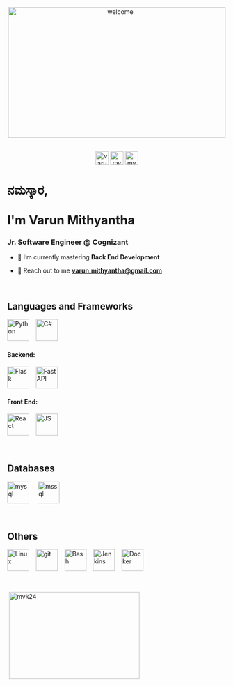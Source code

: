 <div align="center">
<!--   <img width="500" height="300" src="https://media.giphy.com/media/13HgwGsXF0aiGY/giphy.gif" alt="welcome"><br><br> -->
<img width="500" height="300" src="https://media0.giphy.com/media/13HBDT4QSTpveU/200.gif?cid=6c09b952vqm17dnnx31dgelrnp4eowzco7ii6zudsh9mflpf&ep=v1_gifs_search&rid=200.gif&ct=g" alt="welcome"><br><br>
  <p>
    <a href="https://linkedin.com/in/varun-mithyantha" target="_blank"><img src="https://qph.cf2.quoracdn.net/main-qimg-05f1ceb11a77b68fd6bf72da21b3400c" alt="varun-mithyantha" height="30"></a>
    <img src="https://komarev.com/ghpvc/?username=mvk24&label=Profile%20views&color=0e75b6&style=flat" alt="mvk24" height="30" /> 
    <a href="https://varun-mithyantha.netlify.app/" target="_blank"><img src="https://upload.wikimedia.org/wikipedia/commons/d/dc/Portfolio.hu_full_logo.png" alt="mvk24" height="30" /></a>
    </p>
</div>
      
<h1>ನಮಸ್ಕಾರ,<br><br> I'm Varun Mithyantha</h1>
<h3>Jr. Software Engineer @ Cognizant</h3>

- 🌱 I’m currently mastering **Back End Development**

- 📝 Reach out to me **varun.mithyantha@gmail.com**

<br>
<h2 align="left">Languages and Frameworks</h2>
  <p align="left">
    <img src="https://upload.wikimedia.org/wikipedia/commons/thumb/c/c3/Python-logo-notext.svg/1869px-Python-logo-notext.svg.png" alt="Python" width="50"   
     height="50">&nbsp;&nbsp;&nbsp;
    <img src="https://encrypted-tbn0.gstatic.com/images?q=tbn:ANd9GcR7gZUAA0T0iDkeX0U8hnA_q9Q3m4akJ1RyhA&s" alt="C#" width="50" height="50">
  </p>

<h4 align="left">Backend:</h4>
  <p align="left">
    <img src="https://encrypted-tbn0.gstatic.com/images?q=tbn:ANd9GcTsT23K8ZL8CyaQ25YpsG0N4bz_yDh7z1gKgQ&s" alt="Flask" width="50" height="50">&nbsp;&nbsp;&nbsp;
    <img src="https://gitlab.com/uploads/-/system/project/avatar/37467835/fastapi.png" alt="Fast API" width="50" height="50">
  </p>


<h4 align="left">Front End:</h4>
<p align="left">
  <img src="https://cdn.iconscout.com/icon/free/png-256/free-react-1-282599.png?f=webp" alt="React" width="50" height="50">&nbsp;&nbsp;&nbsp;
  <img src="https://upload.wikimedia.org/wikipedia/commons/thumb/6/6a/JavaScript-logo.png/800px-JavaScript-logo.png" alt="JS" width="50" height="50">&nbsp;&nbsp;&nbsp;
</p>



<br>
<h2 align="left">Databases</h2>
  <p align="left">
    <img src="https://encrypted-tbn0.gstatic.com/images?q=tbn:ANd9GcS9ik6qo5U4qLH8-QwO7YzoF92pi59tY0BPJQ&usqp=CAU" alt="mysql" width="50" height="50"> &nbsp;&nbsp;&nbsp;
    <img src="https://www.svgrepo.com/download/303229/microsoft-sql-server-logo.svg" alt="mssql" width="50" height="50"></p>


<br>
<h2 align="left">Others</h2>
<p align="left">
<img src="https://upload.wikimedia.org/wikipedia/commons/thumb/3/35/Tux.svg/180px-Tux.svg.png" alt="Linux" width="50" height="50">&nbsp;&nbsp;&nbsp;
<img src="https://git-scm.com/images/logos/downloads/Git-Icon-1788C.png" alt="git" width="50" height="50">&nbsp;&nbsp;&nbsp;
<img src="https://encrypted-tbn0.gstatic.com/images?q=tbn:ANd9GcSl2XOHuRidAitUaaEfkehZ7QN9xcub-4r0eg&s" alt="Bash" width="50" height="50">&nbsp;&nbsp;&nbsp;
<img src="https://upload.wikimedia.org/wikipedia/commons/thumb/e/e9/Jenkins_logo.svg/1483px-Jenkins_logo.svg.png" alt="Jenkins" width="50" height="50">&nbsp;&nbsp;&nbsp;
<img src="https://i.pinimg.com/originals/5c/bb/a7/5cbba74b40ec0c0ce77b3db3ec1a5e05.png" alt="Docker" width="50" height="50"></p>
<br>

<div>
<!--   <p><img align="right" src="https://github-readme-streak-stats.herokuapp.com/?user=mvk24&" alt="mvk24" width="400" height="200" /></p> -->
  <p>&nbsp;<img align="center" src="https://github-readme-stats.vercel.app/api/top-langs?username=mvk24&show_icons=true&locale=en&layout=compact" alt="mvk24" width="300" height="200"/></p>
</div>



